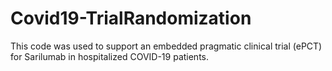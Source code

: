 # Covid19-TrialRandomization
This code was used to support an embedded pragmatic clinical trial (ePCT) for Sarilumab in hospitalized COVID-19 patients.
